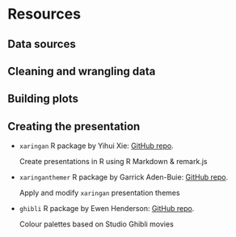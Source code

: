 # Resources

## Data sources

## Cleaning and wrangling data

## Building plots

## Creating the presentation

- `xaringan` R package by Yihui Xie: [GitHub repo](https://github.com/yihui/xaringan).

  Create presentations in R using R Markdown & remark.js

- `xaringanthemer` R package by Garrick Aden-Buie: [GitHub repo](https://github.com/gadenbuie/xaringanthemer).

  Apply and modify `xaringan` presentation themes

- `ghibli` R package by Ewen Henderson: [GitHub repo](https://github.com/ewenme/ghibli).

  Colour palettes based on Studio Ghibli movies